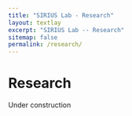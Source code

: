 ```yaml
---
title: "SIRIUS Lab - Research"
layout: textlay
excerpt: "SIRIUS Lab -- Research"
sitemap: false
permalink: /research/
---
```


# Research

Under construction